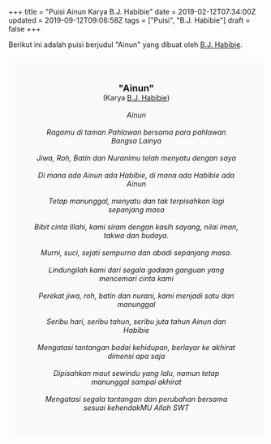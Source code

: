 +++
title = "Puisi Ainun Karya B.J. Habibie"
date = 2019-02-12T07:34:00Z
updated = 2019-09-12T09:06:58Z
tags = ["Puisi", "B.J. Habibie"]
draft = false
+++

<div dir="ltr" style="text-align: left;" trbidi="on"><div style="text-align: justify;">Berikut ini adalah puisi berjudul "Ainun" yang dibuat oleh <a href="https://www.romadecade.org/biografi-bj-habibie/#!" target="_blank">B.J. Habibie</a>. </div><br /><div style="background: #FAFAFA; font-size: 14px; height: auto; margin: 0 auto; padding: 50px; text-align: center; width: auto;"><span style="font-size: 18px;"><b>"Ainun"</b></span><br />(Karya <a href="https://www.sekata.web.id/tags/b.j.-habibie" target="_blank">B.J. Habibie</a>) <br /><br /><i>Ainun<br /><br />Ragamu di taman Pahlawan bersama para pahlawan Bangsa Lainya<br /><br />Jiwa, Roh, Batin dan Nuranimu telah menyatu dengan saya<br /><br />Di mana ada Ainun ada Habibie, di mana ada Habibie ada Ainun<br /><br />Tetap manunggal, menyatu dan tak terpisahkan lagi sepanjang masa<br /><br />Bibit cinta Illahi, kami siram dengan kasih sayang, nilai iman, takwa dan budaya.<br /><br />Murni, suci, sejati sempurna dan abadi sepanjang masa.<br /><br />Lindungilah kami dari segala godaan ganguan yang mencemari cinta kami<br /><br />Perekat jiwa, roh, batin dan nurani, kami menjadi satu dan manunggal<br /><br />Seribu hari, seribu tahun, seribu juta tahun Ainun dan Habibie<br /><br />Mengatasi tantangan badai kehidupan, berlayar ke akhirat dimensi apa saja<br /><br />Dipisahkan maut sewindu yang lalu, namun tetap manunggal sampai akhirat<br /><br />Mengatasi segala tantangan dan perubahan bersama sesuai kehendakMU Allah SWT</i> </div></div>
